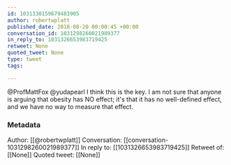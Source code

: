 ```yaml
---
id: 1031330159679483905
author: robertwplatt
published_date: 2018-08-20 00:00:45 +00:00
conversation_id: 1031298260021989377
in_reply_to: 1031326653983719425
retweet: None
quoted_tweet: None
type: tweet
tags:

---
```


@ProfMattFox @yudapearl I think this is the key. I am not sure that anyone is arguing that obesity has NO effect; it's that it has no well-defined effect, and we have no way to measure that effect.

### Metadata

Author: [[@robertwplatt]]
Conversation: [[conversation-1031298260021989377]]
In reply to: [[1031326653983719425]]
Retweet of: [[None]]
Quoted tweet: [[None]]
